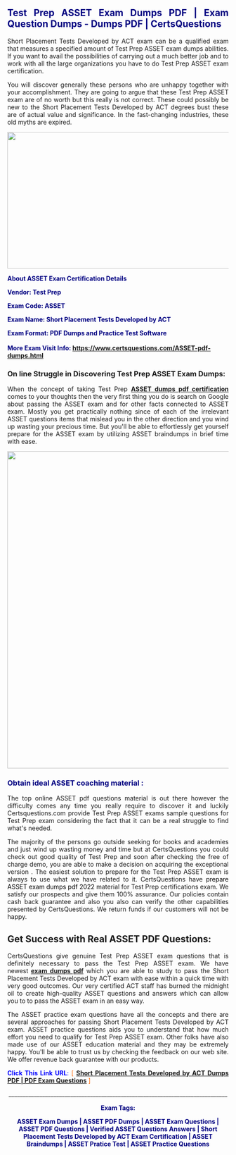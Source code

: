 <h2 style="text-align: justify;"><span style="color: #000080;">Test Prep ASSET Exam Dumps PDF | Exam Question Dumps - Dumps PDF | CertsQuestions</span></h2>
<p style="text-align: justify;">Short Placement Tests Developed by ACT exam can be a qualified exam that measures a specified amount of Test Prep  ASSET exam dumps abilities. If you want to avail the possibilities of carrying out a much better job and to work with all the large organizations you have to do Test Prep ASSET exam certification.</p>
<p style="text-align: justify;">You will discover generally these persons who are unhappy together with your accomplishment. They are going to argue that these Test Prep  ASSET exam are of no worth but this really is not correct. These could possibly be new to the Short Placement Tests Developed by ACT degrees bust these are of actual value and significance. In the fast-changing industries, these old myths are expired.</p>
<p><img style="display: block; margin-left: auto; margin-right: auto;" src="https://i.imgur.com/eaP4ae9.png" width="840" height="310" /></p>
<p><span style="color: #000080;"><strong>About ASSET Exam Certification Details</strong></span></p>
<p><span style="color: #000080;"><strong>Vendor: Test Prep<br /></strong></span></p>
<p><span style="color: #000080;"><strong>Exam Code: ASSET</strong></span></p>
<p><span style="color: #000080;"><strong>Exam Name: Short Placement Tests Developed by ACT</strong></span></p>
<p><span style="color: #000080;"><strong>Exam Format: PDF Dumps and Practice Test Software<br /><br />More Exam Visit Info: <span style="color: #ff6600;"><a href="https://www.certsquestions.com/ASSET-pdf-dumps.html">https://www.certsquestions.com/ASSET-pdf-dumps.html</a></span></strong></span></p>
<h3>On line Struggle in Discovering Test Prep ASSET Exam Dumps:</h3>
<p style="text-align: justify;">When the concept of taking Test Prep <a href="https://www.certsquestions.com/ASSET-pdf-dumps.html"><strong> ASSET dumps pdf certification</strong></a> comes to your thoughts then the very first thing you do is search on Google about passing the ASSET exam and for other facts connected to ASSET exam. Mostly you get practically nothing since of each of the irrelevant ASSET questions items that mislead you in the other direction and you wind up wasting your precious time. But you'll be able to effortlessly get yourself prepare for the ASSET exam by utilizing ASSET braindumps in brief time with ease.</p>
<p><a href="https://www.certsquestions.com/ASSET-pdf-dumps.html"><img style="display: block; margin-left: auto; margin-right: auto;" src="https://i.imgur.com/pxhoKQ2.png" width="720" /></a></p>
<h3><span style="color: #000080;">Obtain ideal  ASSET coaching material :</span></h3>
<p style="text-align: justify;">The top online ASSET pdf questions material is out there however the difficulty comes any time you really require to discover it and luckily Certsquestions.com provide Test Prep ASSET exams sample questions for Test Prep  exam considering the fact that it can be a real struggle to find what's needed.</p>
<p style="text-align: justify;">The majority of the persons go outside seeking for books and academies and just wind up wasting money and time but at CertsQuestions you could check out good quality of Test Prep  and soon after checking the free of charge demo, you are able to make a decision on acquiring the exceptional version . The easiest solution to prepare for the Test Prep ASSET exam is always to use what we have related to it. CertsQuestions have <span style="color: #000000;">prepare ASSET exam dumps pdf 2022</span> material for Test Prep certifications exam. We satisfy our prospects and give them 100% assurance. Our policies contain cash back guarantee and also you also can verify the other capabilities presented by CertsQuestions. We return funds if our customers will not be happy.</p>
<h2>Get Success with Real ASSET PDF Questions:</h2>
<p style="text-align: justify;">CertsQuestions give genuine Test Prep ASSET exam questions that is definitely necessary to pass the Test Prep  ASSET exam. We have newest<strong>&nbsp;<a href="https://www.certsquestions.com/">exam dumps pdf</a></strong>&nbsp;which you are able to study to pass the Short Placement Tests Developed by ACT exam with ease within a quick time with very good outcomes. Our very certified ACT staff has burned the midnight oil to create high-quality ASSET questions and answers which can allow you to to pass the ASSET exam in an easy way.</p>
<p style="text-align: justify;">The ASSET practice exam questions have all the concepts and there are several approaches for passing Short Placement Tests Developed by ACT exam. ASSET practice questions aids you to understand that how much effort you need to qualify for Test Prep  ASSET exam. Other folks have also made use of our ASSET education material and they may be extremely happy. You'll be able to trust us by checking the feedback on our web site. We offer revenue back guarantee with our products.</p>
<p style="text-align: justify;"><span style="color: #0000ff;"><strong>Click This Link URL</strong>:</span> <span style="color: #ff6600;">[ <strong><a href="https://www.certsquestions.com/act-certification.html">Short Placement Tests Developed by ACT Dumps PDF | PDF Exam Questions</a></strong> ]</span></p>
<p style="text-align: center;">______________________________________________________________________________</p>
<p style="text-align: center;"><span style="color: #000080;"><strong>Exam Tags:</strong></span></p>
<p style="text-align: center;"><span style="color: #000080;"><strong>ASSET Exam Dumps | ASSET PDF Dumps | ASSET Exam Questions | ASSET PDF Questions | Verified ASSET Questions Answers | Short Placement Tests Developed by ACT Exam Certification | ASSET Braindumps | ASSET Pratice Test | ASSET Practice Questions</strong></span></p>
